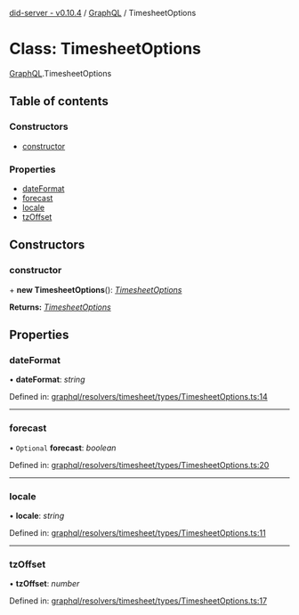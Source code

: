 [did-server - v0.10.4](../README.md) / [GraphQL](../modules/graphql.md) / TimesheetOptions

# Class: TimesheetOptions

[GraphQL](../modules/graphql.md).TimesheetOptions

## Table of contents

### Constructors

- [constructor](graphql.timesheetoptions.md#constructor)

### Properties

- [dateFormat](graphql.timesheetoptions.md#dateformat)
- [forecast](graphql.timesheetoptions.md#forecast)
- [locale](graphql.timesheetoptions.md#locale)
- [tzOffset](graphql.timesheetoptions.md#tzoffset)

## Constructors

### constructor

\+ **new TimesheetOptions**(): [*TimesheetOptions*](graphql.timesheetoptions.md)

**Returns:** [*TimesheetOptions*](graphql.timesheetoptions.md)

## Properties

### dateFormat

• **dateFormat**: *string*

Defined in: [graphql/resolvers/timesheet/types/TimesheetOptions.ts:14](https://github.com/Puzzlepart/did/blob/dev/server/graphql/resolvers/timesheet/types/TimesheetOptions.ts#L14)

___

### forecast

• `Optional` **forecast**: *boolean*

Defined in: [graphql/resolvers/timesheet/types/TimesheetOptions.ts:20](https://github.com/Puzzlepart/did/blob/dev/server/graphql/resolvers/timesheet/types/TimesheetOptions.ts#L20)

___

### locale

• **locale**: *string*

Defined in: [graphql/resolvers/timesheet/types/TimesheetOptions.ts:11](https://github.com/Puzzlepart/did/blob/dev/server/graphql/resolvers/timesheet/types/TimesheetOptions.ts#L11)

___

### tzOffset

• **tzOffset**: *number*

Defined in: [graphql/resolvers/timesheet/types/TimesheetOptions.ts:17](https://github.com/Puzzlepart/did/blob/dev/server/graphql/resolvers/timesheet/types/TimesheetOptions.ts#L17)
